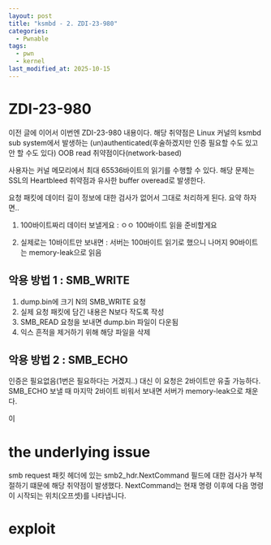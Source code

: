 ```yaml
---
layout: post
title: "ksmbd - 2. ZDI-23-980"
categories:
  - Pwnable
tags:
  - pwn
  - kernel
last_modified_at: 2025-10-15
---
```


# ZDI-23-980 

이전 글에 이어서 이번엔 ZDI-23-980 내용이다. 해당 취약점은 Linux 커널의 ksmbd sub system에서 발생하는 (un)authenticated(후술하겠지만 인증 필요할 수도 있고 안 할 수도 있다) OOB read 취약점이다(network-based)

사용자는 커널 메모리에서 최대 65536바이트의 읽기를 수행할 수 있다. 해당 문제는 SSL의 Heartbleed 취약점과 유사한 buffer overead로 발생한다. 

요청 패킷에 데이터 길이 정보에 대한 검사가 없어서 그대로 처리하게 된다. 요약 하자면.. 

1. 100바이트짜리 데이터 보낼게요 
: ㅇㅇ 100바이트 읽을 준비할게요 

2. 실제로는 10바이트만 보내면 
: 서버는 100바이트 읽기로 했으니 나머지 90바이트는 memory-leak으로 읽음 

## 악용 방법 1 : SMB_WRITE 

1. dump.bin에 크기 N의 SMB_WRITE 요청
2. 실제 요청 패킷에 담긴 내용은 N보다 작도록 작성 
3. SMB_READ 요청을 보내면 dump.bin 파일이 다운됨
4. 익스 흔적을 제거하기 위해 해당 파일을 삭제

## 악용 방법 2 : SMB_ECHO 

인증은 필요없음(1번은 필요하다는 거겠지..)
대신 이 요청은 2바이트만 유출 가능하다. SMB_ECHO 보낼 때 마지막 2바이트 비워서 보내면 서버가 memory-leak으로 채운다. 

이

# the underlying issue 

smb request 패킷 헤더에 있는 smb2_hdr.NextCommand 필드에 대한 검사가 부적절하기 떄문에 해당 취약점이 발생했다. NextCommand는 현재 명령 이후에 다음 명령이 시작되는 위치(오프셋)를 나타냅니다. 

# exploit 